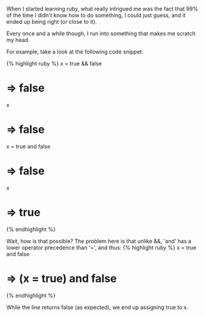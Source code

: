 When I started learning ruby, what really intrigued me was the fact that 99% of the time I didn't know how to do something, I could just guess, and it ended up being right (or close to it).

Every once and a while though, I run into something that makes me scratch my head.  

For example, take a look at the following code snippet:

{% highlight ruby %}
  x = true && false
  # => false
  x
  # => false
  x = true and false
  # => false
  x
  # => true
{% endhighlight %}

Wait, how is that possible? The problem here is that unlike &&, 'and' has a lower operator precedence than '=', and thus:
{% highlight ruby %}
  x = true and false 
  # => (x = true) and false
{% endhighlight %}

While the line returns false (as expected), we end up assigning true to x.
